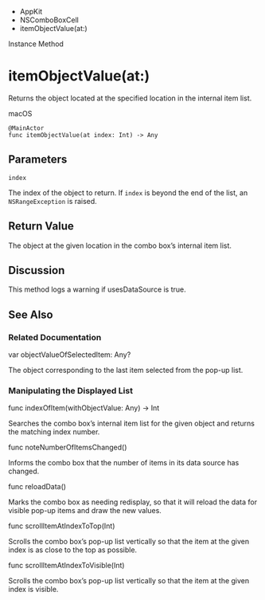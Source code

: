 

- AppKit
- NSComboBoxCell
-  itemObjectValue(at:) 

Instance Method

# itemObjectValue(at:)

Returns the object located at the specified location in the internal item list.

macOS

``` source
@MainActor
func itemObjectValue(at index: Int) -> Any
```

## Parameters 

`index`  

The index of the object to return. If `index` is beyond the end of the list, an `NSRangeException` is raised.

## Return Value

The object at the given location in the combo box’s internal item list.

## Discussion

This method logs a warning if usesDataSource is true.

## See Also

### Related Documentation

var objectValueOfSelectedItem: Any?

The object corresponding to the last item selected from the pop-up list.

### Manipulating the Displayed List

func indexOfItem(withObjectValue: Any) -> Int

Searches the combo box’s internal item list for the given object and returns the matching index number.

func noteNumberOfItemsChanged()

Informs the combo box that the number of items in its data source has changed.

func reloadData()

Marks the combo box as needing redisplay, so that it will reload the data for visible pop-up items and draw the new values.

func scrollItemAtIndexToTop(Int)

Scrolls the combo box’s pop-up list vertically so that the item at the given index is as close to the top as possible.

func scrollItemAtIndexToVisible(Int)

Scrolls the combo box’s pop-up list vertically so that the item at the given index is visible.

